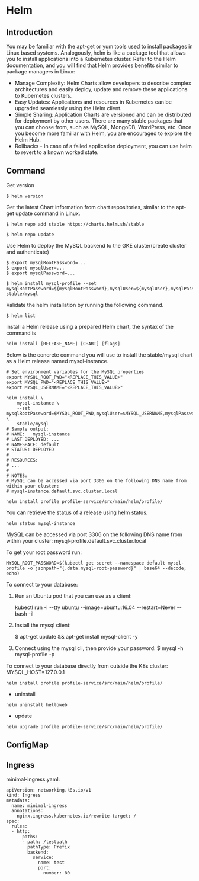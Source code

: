 # Helm
## Introduction
You may be familiar with the apt-get or yum tools used to install packages in Linux based systems. Analogously, helm is like a package tool that allows you to install applications into a Kubernetes cluster. Refer to the Helm documentation, and you will find that Helm provides benefits similar to package managers in Linux:

+ Manage Complexity: Helm Charts allow developers to describe complex architectures and easily deploy, update and remove these applications to Kubernetes clusters.
+ Easy Updates: Applications and resources in Kubernetes can be upgraded seamlessly using the Helm client.
+ Simple Sharing: Application Charts are versioned and can be distributed for deployment by other users. There are many stable packages that you can choose from, such as MySQL, MongoDB, WordPress, etc. Once you become more familiar with Helm, you are encouraged to explore the Helm Hub.
+ Rollbacks - In case of a failed application deployment, you can use helm to revert to a known worked state.

## Command
Get version
```
$ helm version
```

Get the latest Chart information from chart repositories, similar to the apt-get update command in Linux.
```
$ helm repo add stable https://charts.helm.sh/stable

$ helm repo update
```

Use Helm to deploy the MySQL backend to the GKE cluster(create cluster and authenticate)
```
$ export mysqlRootPassword=...
$ export mysqlUser=...
$ export mysqlPassword=...

$ helm install mysql-profile --set mysqlRootPassword=${mysqlRootPassword},mysqlUser=${mysqlUser},mysqlPassword=${mysqlPassword},mysqlDatabase=test stable/mysql
```

Validate the helm installation by running the following command. 
```
$ helm list
```

install a Helm release using a prepared Helm chart, the syntax of the command is
```
helm install [RELEASE_NAME] [CHART] [flags]
```

Below is the concrete command you will use to install the stable/mysql chart as a Helm release named mysql-instance.
```
# Set environment variables for the MySQL properties
export MYSQL_ROOT_PWD="<REPLACE_THIS_VALUE>"
export MYSQL_PWD="<REPLACE_THIS_VALUE>"
export MYSQL_USERNAME="<REPLACE_THIS_VALUE>"

helm install \
    mysql-instance \
    --set mysqlRootPassword=$MYSQL_ROOT_PWD,mysqlUser=$MYSQL_USERNAME,mysqlPassword=$MYSQL_PWD,mysqlDatabase=test \
    stable/mysql
# Sample output:
# NAME:   mysql-instance
# LAST DEPLOYED: ...
# NAMESPACE: default
# STATUS: DEPLOYED
#  
# RESOURCES:
# ...
# 
# NOTES:
# MySQL can be accessed via port 3306 on the following DNS name from within your cluster:
# mysql-instance.default.svc.cluster.local
```

```
helm install profile profile-service/src/main/helm/profile/
```



You can retrieve the status of a release using helm status.
```
helm status mysql-instance
```

MySQL can be accessed via port 3306 on the following DNS name from within your cluster:
mysql-profile.default.svc.cluster.local

To get your root password run:

    MYSQL_ROOT_PASSWORD=$(kubectl get secret --namespace default mysql-profile -o jsonpath="{.data.mysql-root-password}" | base64 --decode; echo)

To connect to your database:

1. Run an Ubuntu pod that you can use as a client:

    kubectl run -i --tty ubuntu --image=ubuntu:16.04 --restart=Never -- bash -il

2. Install the mysql client:

    $ apt-get update && apt-get install mysql-client -y

3. Connect using the mysql cli, then provide your password:
    $ mysql -h mysql-profile -p

To connect to your database directly from outside the K8s cluster:
    MYSQL_HOST=127.0.0.1

```
helm install profile profile-service/src/main/helm/profile/
```

+ uninstall
```
helm uninstall helloweb
```

+ update
```
helm upgrade profile profile-service/src/main/helm/profile/
```


## ConfigMap

## Ingress
minimal-ingress.yaml:
```
apiVersion: networking.k8s.io/v1
kind: Ingress
metadata:
  name: minimal-ingress
  annotations:
    nginx.ingress.kubernetes.io/rewrite-target: /
spec:
  rules:
  - http:
      paths:
      - path: /testpath
        pathType: Prefix
        backend:
          service:
            name: test
            port:
              number: 80
```